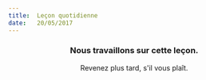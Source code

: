 ```yaml
---
title:  Leçon quotidienne
date:   20/05/2017
---
```


### <center>Nous travaillons sur cette leçon.</center>
<center>Revenez plus tard, s'il vous plaît.</center>